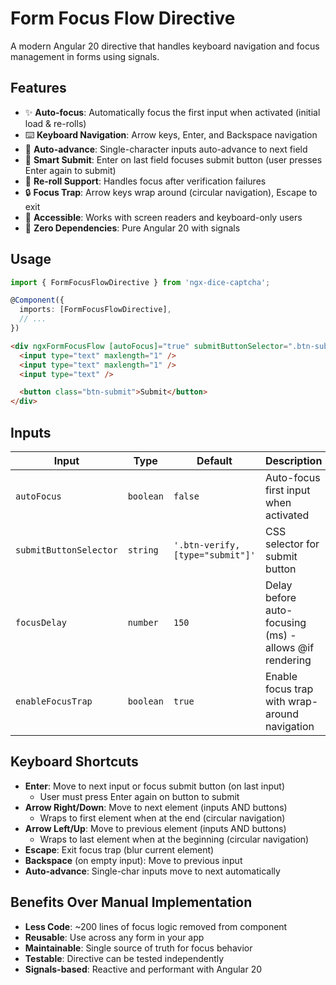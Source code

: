 # Form Focus Flow Directive

A modern Angular 20 directive that handles keyboard navigation and focus management in forms using signals.

## Features

- ✨ **Auto-focus**: Automatically focus the first input when activated (initial load & re-rolls)
- ⌨️ **Keyboard Navigation**: Arrow keys, Enter, and Backspace navigation
- 🔄 **Auto-advance**: Single-character inputs auto-advance to next field
- 🎯 **Smart Submit**: Enter on last field focuses submit button (user presses Enter again to submit)
- 🔁 **Re-roll Support**: Handles focus after verification failures
- 🔒 **Focus Trap**: Arrow keys wrap around (circular navigation), Escape to exit
- 📱 **Accessible**: Works with screen readers and keyboard-only users
- 🚀 **Zero Dependencies**: Pure Angular 20 with signals

## Usage

```typescript
import { FormFocusFlowDirective } from 'ngx-dice-captcha';

@Component({
  imports: [FormFocusFlowDirective],
  // ...
})
```

```html
<div ngxFormFocusFlow [autoFocus]="true" submitButtonSelector=".btn-submit">
  <input type="text" maxlength="1" />
  <input type="text" maxlength="1" />
  <input type="text" />

  <button class="btn-submit">Submit</button>
</div>
```

## Inputs

| Input                  | Type      | Default                          | Description                                            |
| ---------------------- | --------- | -------------------------------- | ------------------------------------------------------ |
| `autoFocus`            | `boolean` | `false`                          | Auto-focus first input when activated                  |
| `submitButtonSelector` | `string`  | `'.btn-verify, [type="submit"]'` | CSS selector for submit button                         |
| `focusDelay`           | `number`  | `150`                            | Delay before auto-focusing (ms) - allows @if rendering |
| `enableFocusTrap`      | `boolean` | `true`                           | Enable focus trap with wrap-around navigation          |

## Keyboard Shortcuts

- **Enter**: Move to next input or focus submit button (on last input)
  - User must press Enter again on button to submit
- **Arrow Right/Down**: Move to next element (inputs AND buttons)
  - Wraps to first element when at the end (circular navigation)
- **Arrow Left/Up**: Move to previous element (inputs AND buttons)
  - Wraps to last element when at the beginning (circular navigation)
- **Escape**: Exit focus trap (blur current element)
- **Backspace** (on empty input): Move to previous input
- **Auto-advance**: Single-char inputs move to next automatically

## Benefits Over Manual Implementation

- **Less Code**: ~200 lines of focus logic removed from component
- **Reusable**: Use across any form in your app
- **Maintainable**: Single source of truth for focus behavior
- **Testable**: Directive can be tested independently
- **Signals-based**: Reactive and performant with Angular 20
